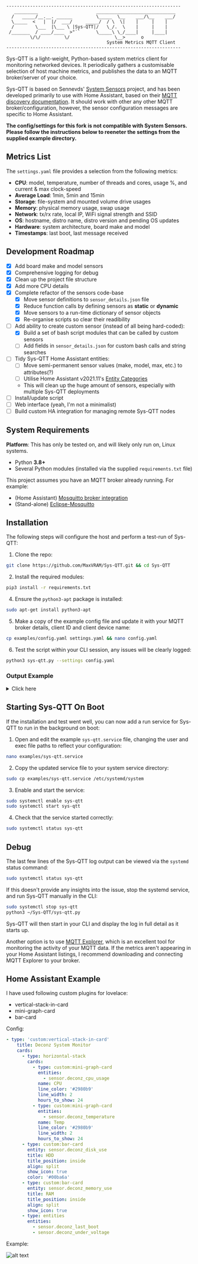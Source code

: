 ```
------------------------------------------------------------------
   _________                      ______________________________  
  /   _____/__.__. ______         \_____  \__    ___/\__    ___/  
  \_____  <   |  |/  ___/     _____/  / \  \|    |     |    |     
  /        \___  |\___ \ |Sys-QTT|/   \_/.  \    |     |    |     
 /_______  / ____/____  >"``      \_____\ \_/____|     |____|     
         \/\/         \/                 \__>      o              
                                      System Metrics MQTT Client  
------------------------------------------------------------------
```

Sys-QTT is a light-weight, Python-based system metrics client for monitoring networked devices. It periodically gathers a customisable selection of host machine metrics, and publishes the data to an MQTT broker/server of your choice.

Sys-QTT is based on Sennevds' [System Sensors](https://github.com/Sennevds/system_sensors) project, and has been developed primarily to use with Home Assistant, based on their [MQTT discovery documentation](https://www.home-assistant.io/docs/mqtt/discovery/).
It should work with other any other MQTT broker/configuration, however, the sensor configuration messages are specific to Home Assistant.

**The config/settings for this fork is not compatible with System Sensors. Please follow the instructions below to reeneter the settings from the supplied example directory.**


## Metrics List

The `settings.yaml` file provides a selection from the following metrics:

- **CPU**: model, temperature, number of threads and cores, usage %, and current & max clock-speed
- **Average Load**: 1min, 5min and 15min
- **Storage**: file-system and mounted volume drive usages
- **Memory**: physical memory usage, swap usage
- **Network**: tx/rx rate, local IP, WiFi signal strength and SSID
- **OS**: hostname, distro name, distro version and pending OS updates
- **Hardware**: system architecture, board make and model
- **Timestamps**: last boot, last message received

## Development Roadmap

- [x] Add board make and model sensors
- [x] Comprehensive logging for debug
- [x] Clean up the project file structure
- [x] Add more CPU details
- [x] Complete refactor of the sensors code-base
  - [x] Move sensor definitions to `sensor_details.json` file
  - [x] Reduce function calls by defining sensors as **static** or **dynamic**
  - [x] Move sensors to a run-time dictionary of sensor objects
  - [x] Re-organise scripts so clear their readibility
- [ ] Add ability to create custom sensor (instead of all being hard-coded):
  - [x] Build a set of bash script modules that can be called by custom sensors
  - [ ] Add fields in `sensor_details.json` for custom bash calls and string searches 
- [ ] Tidy Sys-QTT Home Assistant entities:
  - [ ] Move semi-permanent sensor values (make, model, max, etc.) to attributes(?)
  - [ ] Utilise Home Assistant v2021.11's [Entity Categories](https://www.home-assistant.io/blog/2021/11/03/release-202111/)
  - This will clean up the huge amount of sensors, especially with multiple Sys-QTT deployments
- [ ] Install/update script
- [ ] Web interface (yeah, I'm not a minimalist)
- [ ] Build custom HA integration for managing remote Sys-QTT nodes

## System Requirements

**Platform**: This has only be tested on, and will likely only run on, Linux systems.

- Python **3.8+**
- Several Python modules (installed via the supplied `requirements.txt` file)

This project assumes you have an MQTT broker already running. For example:
  - (Home Assistant) [Mosquitto broker integration](https://github.com/home-assistant/addons/blob/master/mosquitto/DOCS.md)
  - (Stand-alone) [Eclipse-Mosquitto](https://hub.docker.com/_/eclipse-mosquitto)

## Installation

The following steps will configure the host and perform a test-run of Sys-QTT:

1. Clone the repo:

  ```bash
  git clone https://github.com/MaxVRAM/Sys-QTT.git && cd Sys-QTT
  ```

2. Install the required modules:

  ```bash
  pip3 install -r requirements.txt
  ```

4. Ensure the `python3-apt` package is installed:

  ```bash
  sudo apt-get install python3-apt
  ```

5. Make a copy of the example config file and update it with your MQTT broker details, client ID and client device name:

  ```bash
  cp examples/config.yaml settings.yaml && nano config.yaml
  ```

6. Test the script within your CLI session, any issues will be clearly logged:

  ```bash
  python3 sys-qtt.py --settings config.yaml
  ```

### Output Example

<details><summary>Click here</summary>
<p>

```log
❯ python3 sys-qtt.py

    -----------------------
    Sys-QTT starting up... 
    -----------------------

[•] Importing config.yaml...
    [✓] Config file found: /home/maxvram/Sys-QTT/config.yaml
[•] Processing config...
    [✓] Config initialised.
    [•] Importing sensor properties...
        [✓] Sensor properties loaded.
    [✓] Config loaded successfully.
[•] Importing sensor configurations...
    [✓] Imported 25 sensor properties.
    [•] Initialising static sensors...
        [✓] Static sensors built.
    [•] Checking output of each sensor...
        [✓] board_make returned: Intel Corporation 
        [✓] board_model returned: NUC8BEB 
        [✓] cpu_arch returned: x86_64 
        [✓] cpu_model returned: Intel(R) Core(TM) i5-8259U CPU @ 2.30GHz 
        [✓] cpu_threads returned: 8 
        [✓] cpu_cores returned: 4 
        [✓] cpu_max returned: 3.8 GHz
        [✓] cpu_clock returned: 2.3 GHz
        [✓] cpu_temp returned: 38.0 °C
        [✓] cpu_usage returned: 11.9 %
        [✓] cpu_load_1m returned: 1.73 
        [✓] cpu_load_5m returned: 1.09 
        [✓] cpu_load_15m returned: 1.02 
        [✓] memory_ram returned: 41.6 %
        [✓] memory_swap returned: 97.5 %
        [✓] os_hostname returned: NUC 
        [✓] os_distro returned: Ubuntu 20.04.3 LTS 
        [✓] os_updates returned: 0 
        [✓] net_ip returned: 192.168.20.5 
        [✓] net_tx returned: 0 Kbps
        [✓] net_rx returned: 0 Kbps
        [✓] last_boot returned: 2021-10-27T01:18:41+11:00 
        [✓] last_message returned: 2021-11-09T00:24:34.510696+11:00 
        [✓] disk_system returned: 28.3 %
        [✓] disk_storage returned: 0.3 %
    [✓] 25 sensors have been commited to the session.
    [✓] Local configuration complete.
[•] Attempting to reach MQTT broker at 192.168.20.5 on port 1883...
    [✓] MQTT broker responded.
    [•] Publishing sensor configurations...
        [✓] 25 sensor configs and online status to broker.
[•] Establishing MQTT connection loop...
    [✓] Success!
    [i] Updated nuc_i5 client on broker with online status.
[•] Adding sensor update job on 30 second schedule...
    [✓] [Every 30 seconds do publish_sensor_values() (last run: [never], next run: 2021-11-09 00:25:05)]

    ------------------------------
    Sys-QTT now running on: NUC i5
    ------------------------------

[•] Sending update sensor payload...
    [✓] 25 sensor updates sent to MQTT broker.
    [•] 30 seconds until next update...
```

</p>
</details>

## Starting Sys-QTT On Boot

If the installation and test went well, you can now add a run service for Sys-QTT to run in the background on boot:

1. Open and edit the example `sys-qtt.service` file, changing the user and exec file paths to reflect your configuration:

```bash
nano examples/sys-qtt.service
```

2. Copy the updated service file to your system service directory:

```bash
sudo cp examples/sys-qtt.service /etc/systemd/system
```

3. Enable and start the service:

```bash
sudo systemctl enable sys-qtt
sudo systemctl start sys-qtt
```

4. Check that the service started correctly:

```bash
sudo systemctl status sys-qtt
```

## Debug

The last few lines of the Sys-QTT log output can be viewed via the `systemd` status command:
```bash
sudo systemctl status sys-qtt
```
If this doesn't provide any insights into the issue, stop the systemd service, and run Sys-QTT manually in the CLI:
```bash
sudo systemctl stop sys-qtt
python3 ~/Sys-QTT/sys-qtt.py
```
Sys-QTT will then start in your CLI and display the log in full detail as it starts up.

Another option is to use [MQTT Explorer](http://mqtt-explorer.com/), which is an excellent tool for monitoring the activity of your MQTT data.
If the metrics aren't appearing in your Home Assistant listings, I recommend downloading and connecting MQTT Explorer to your broker.


## Home Assistant Example

I have used following custom plugins for lovelace:

- vertical-stack-in-card
- mini-graph-card
- bar-card

Config:

```yaml
- type: 'custom:vertical-stack-in-card'
    title: Deconz System Monitor
    cards:
      - type: horizontal-stack
        cards:
          - type: custom:mini-graph-card
            entities:
              - sensor.deconz_cpu_usage
            name: CPU
            line_color: '#2980b9'
            line_width: 2
            hours_to_show: 24
          - type: custom:mini-graph-card
            entities:
              - sensor.deconz_temperature
            name: Temp
            line_color: '#2980b9'
            line_width: 2
            hours_to_show: 24
      - type: custom:bar-card
        entity: sensor.deconz_disk_use
        title: HDD
        title_position: inside
        align: split
        show_icon: true
        color: '#00ba6a'
      - type: custom:bar-card
        entity: sensor.deconz_memory_use
        title: RAM
        title_position: inside
        align: split
        show_icon: true
      - type: entities
        entities:
          - sensor.deconz_last_boot
          - sensor.deconz_under_voltage
```

Example:

![alt text](images/example.png?raw=true "Example")

